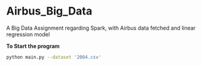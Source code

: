 # Airbus_Big_Data
A Big Data Assignment regarding Spark, with Airbus data fetched and linear regression model  


**To Start the program**

```bash
python main.py --dataset '2004.csv'
```
